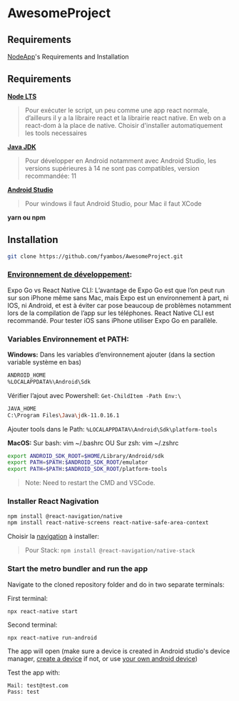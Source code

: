 # AwesomeProject
## Requirements
[NodeApp](https://github.com/fyambos/NodeAPP)'s Requirements and Installation

## Requirements

**[Node LTS](https://nodejs.org/en/download/)**
> Pour exécuter le script, un peu comme une app react normale, d’ailleurs il y a la libraire react et la librairie react native. En web on a react-dom à la place de native.
> Choisir d'installer automatiquement les tools necessaires
>
**[Java JDK](https://www.oracle.com/java/technologies/javase/jdk11-archive-downloads.html)**
> Pour développer en Android notamment avec Android Studio, les versions supérieures à 14 ne sont pas compatibles, version recommandée: 11
 

**[Android Studio](https://developer.android.com/studio)**
> Pour windows il faut Android Studio, pour Mac il faut XCode

**yarn ou npm**

## Installation

```bash
git clone https://github.com/fyambos/AwesomeProject.git
```

### [Environnement de développement](https://reactnative.dev/docs/environment-setup):

Expo Go vs React Native CLI:
L’avantage de Expo Go est que l’on peut run sur son iPhone même sans Mac, mais Expo est un environnement à part, ni IOS, ni Android, et est à éviter car pose beaucoup de problèmes notamment lors de la compilation de l’app sur les téléphones.
React Native CLI est recommandé. Pour tester iOS sans iPhone utiliser Expo Go en parallèle.

### Variables Environnement et PATH:
**Windows:**
Dans les variables d’environnement ajouter (dans la section variable système en bas)

```bash
ANDROID_HOME
%LOCALAPPDATA%\Android\Sdk
```

Vérifier l’ajout avec Powershell: `Get-ChildItem -Path Env:\`

```bash
JAVA_HOME
C:\Program Files\Java\jdk-11.0.16.1
```

Ajouter tools dans le Path:
`%LOCALAPPDATA%\Android\Sdk\platform-tools`


**MacOS:**
Sur bash: vim ~/.bashrc OU Sur zsh: vim ~/.zshrc

```bash
export ANDROID_SDK_ROOT=$HOME/Library/Android/sdk
export PATH=$PATH:$ANDROID_SDK_ROOT/emulator
export PATH=$PATH:$ANDROID_SDK_ROOT/platform-tools
```

> Note: Need to restart the CMD and VSCode.

### Installer React Nagivation
```bash
npm install @react-navigation/native
npm install react-native-screens react-native-safe-area-context
```


Choisir la [navigation](https://reactnavigation.org/docs/hello-react-navigation) à installer:
> Pour Stack:
> `npm install @react-navigation/native-stack`

### Start the metro bundler and run the app
Navigate to the cloned repository folder and do in two separate terminals:

First terminal:
```
npx react-native start
```
Second terminal:
```
npx react-native run-android
```

The app will open (make sure a device is created in Android studio's device manager, [create a device](https://developer.android.com/studio/run/managing-avds?hl=fr) if not, or use [your own android device](https://reactnative.dev/docs/running-on-device))

Test the app with:
```
Mail: test@test.com
Pass: test
```
